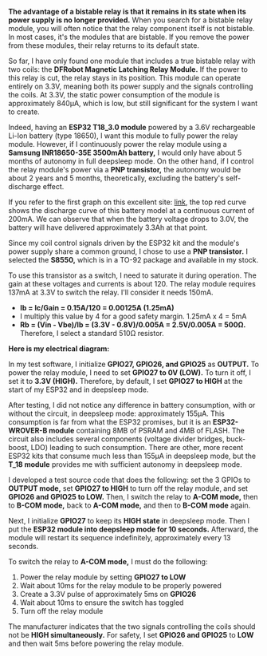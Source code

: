 
**The advantage of a bistable relay is that it remains in its state when its power supply is no longer provided.** When you search for a bistable relay module, you will often notice that the relay component itself is not bistable. In most cases, it's the modules that are bistable. If you remove the power from these modules, their relay returns to its default state.

So far, I have only found one module that includes a true bistable relay with two coils: the **DFRobot Magnetic Latching Relay Module.** If the power to this relay is cut, the relay stays in its position. This module can operate entirely on 3.3V, meaning both its power supply and the signals controlling the coils. At 3.3V, the static power consumption of the module is approximately 840µA, which is low, but still significant for the system I want to create. 

Indeed, having an **ESP32 T18_3.0 module** powered by a 3.6V rechargeable Li-Ion battery (type 18650), I want this module to fully power the relay module. However, if I continuously power the relay module using a **Samsung INR18650-35E 3500mAh battery,** I would only have about 5 months of autonomy in full deepsleep mode. On the other hand, if I control the relay module's power via a **PNP transistor,** the autonomy would be about 2 years and 5 months, theoretically, excluding the battery's self-discharge effect. 

If you refer to the first graph on this excellent site: [link](https://lygte-info.dk/review/batteries2012/Samsung%20INR18650-35E%203500mAh%20%28Pink%29%20UK.html), the top red curve shows the discharge curve of this battery model at a continuous current of 200mA. We can observe that when the battery voltage drops to 3.0V, the battery will have delivered approximately 3.3Ah at that point.

Since my coil control signals driven by the ESP32 kit and the module's power supply share a common ground, I chose to use a **PNP transistor.** I selected the **S8550,** which is in a TO-92 package and available in my stock.

To use this transistor as a switch, I need to saturate it during operation. The gain at these voltages and currents is about 120. The relay module requires 137mA at 3.3V to switch the relay. I'll consider it needs 150mA.
- **Ib = Ic/Gain = 0.15A/120 = 0.00125A (1.25mA)**
- I multiply this value by 4 for a good safety margin. 1.25mA x 4 = 5mA
- **Rb = (Vin - Vbe)/Ib = (3.3V - 0.8V)/0.005A = 2.5V/0.005A = 500Ω.** Therefore, I select a standard 510Ω resistor.

**Here is my electrical diagram:**

In my test software, I initialize **GPIO27, GPIO26, and GPIO25** as **OUTPUT.** To power the relay module, I need to set **GPIO27 to 0V (LOW).** To turn it off, I set it to **3.3V (HIGH).** Therefore, by default, I set **GPIO27 to HIGH** at the start of my ESP32 and in deepsleep mode.

After testing, I did not notice any difference in battery consumption, with or without the circuit, in deepsleep mode: approximately 155µA. This consumption is far from what the ESP32 promises, but it is an **ESP32-WROVER-B module** containing 8MB of PSRAM and 4MB of FLASH. The circuit also includes several components (voltage divider bridges, buck-boost, LDO) leading to such consumption. There are other, more recent ESP32 kits that consume much less than 155µA in deepsleep mode, but the **T_18 module** provides me with sufficient autonomy in deepsleep mode.

I developed a test source code that does the following: set the 3 GPIOs to **OUTPUT mode,** set **GPIO27 to HIGH** to turn off the relay module, and set **GPIO26 and GPIO25 to LOW.** Then, I switch the relay to **A-COM mode,** then to **B-COM mode,** back to **A-COM mode,** and then to **B-COM mode** again. 

Next, I initialize **GPIO27** to keep its **HIGH state** in deepsleep mode. Then I put the **ESP32 module into deepsleep mode for 10 seconds.** Afterward, the module will restart its sequence indefinitely, approximately every 13 seconds.

To switch the relay to **A-COM mode,** I must do the following:
1. Power the relay module by setting **GPIO27 to LOW**
2. Wait about 10ms for the relay module to be properly powered
3. Create a 3.3V pulse of approximately 5ms on **GPIO26**
4. Wait about 10ms to ensure the switch has toggled
5. Turn off the relay module

The manufacturer indicates that the two signals controlling the coils should not be **HIGH simultaneously.** For safety, I set **GPIO26 and GPIO25** to **LOW** and then wait 5ms before powering the relay module.
